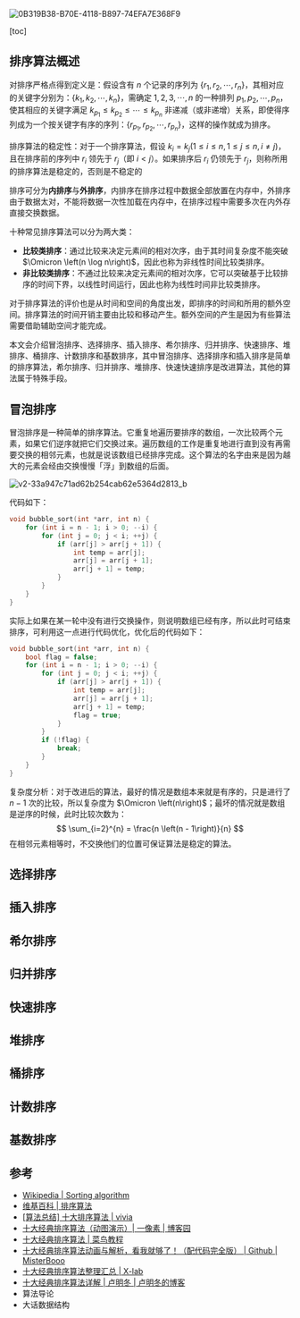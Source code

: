 ![0B319B38-B70E-4118-B897-74EFA7E368F9](https://github.com/XinranSix/docs/assets/62458905/71546103-e328-4cbb-ae49-126208452285)

[toc]

## 排序算法概述

对排序严格点得到定义是：假设含有 $n$ 个记录的序列为 $\left\{r_1, r_2, \cdots, r_n\right\}$，其相对应的关键字分别为：$\left\{k_1, k_2, \cdots, k_n\right\}$，需确定 $1,2,3,\cdots,n$ 的一种排列 $p_1,p_2,\cdots,p_n$，使其相应的关键字满足 $k_{p_1} \leqslant k_{p_2} \leqslant \cdots \leqslant k_{p_n}$ 非递减（或非递增）关系，即使得序列成为一个按关键字有序的序列：$\left\{r_{p_1},r_{p_2},\cdots,r_{p_n}\right\}$，这样的操作就成为排序。

 排序算法的稳定性：对于一个排序算法，假设 $k_i=k_j \left(1\leqslant i \leqslant n, 1\leqslant j\leqslant n,i \neq j\right)$，且在排序前的序列中 $r_i$ 领先于 $r_j$（即 $i \lt j$）。如果排序后 $r_i$ 仍领先于 $r_j$，则称所用的排序算法是稳定的，否则是不稳定的

排序可分为**内排序**与**外排序**，内排序在排序过程中数据全部放置在内存中，外排序由于数据太对，不能将数据一次性加载在内存中，在排序过程中需要多次在内外存直接交换数据。

十种常见排序算法可以分为两大类：

- **比较类排序**：通过比较来决定元素间的相对次序，由于其时间复杂度不能突破 $\Omicron \left(n \log n\right)$，因此也称为非线性时间比较类排序。
- **非比较类排序**：不通过比较来决定元素间的相对次序，它可以突破基于比较排序的时间下界，以线性时间运行，因此也称为线性时间非比较类排序。

对于排序算法的评价也是从时间和空间的角度出发，即排序的时间和所用的额外空间。排序算法的时间开销主要由比较和移动产生。额外空间的产生是因为有些算法需要借助辅助空间才能完成。

本文会介绍冒泡排序、选择排序、插入排序、希尔排序、归并排序、快速排序、堆排序、桶排序、计数排序和基数排序，其中冒泡排序、选择排序和插入排序是简单的排序算法，希尔排序、归并排序、堆排序、快速快速排序是改进算法，其他的算法属于特殊手段。

## 冒泡排序

冒泡排序是一种简单的排序算法。它重复地遍历要排序的数组，一次比较两个元素，如果它们逆序就把它们交换过来。遍历数组的工作是重复地进行直到没有再需要交换的相邻元素，也就是说该数组已经排序完成。这个算法的名字由来是因为越大的元素会经由交换慢慢「浮」到数组的后面。

![v2-33a947c71ad62b254cab62e5364d2813_b](https://github.com/XinranSix/Computer-Graphics/assets/62458905/eb2cea36-58d0-4622-9856-b1bcce77093c)

代码如下：

```cpp
void bubble_sort(int *arr, int n) {
    for (int i = n - 1; i > 0; --i) {
        for (int j = 0; j < i; ++j) {
            if (arr[j] > arr[j + 1]) {
                int temp = arr[j];
                arr[j] = arr[j + 1];
                arr[j + 1] = temp;
            }
        }
    }
}
```

实际上如果在某一轮中没有进行交换操作，则说明数组已经有序，所以此时可结束排序，可利用这一点进行代码优化，优化后的代码如下：

```cpp
void bubble_sort(int *arr, int n) {
    bool flag = false;
    for (int i = n - 1; i > 0; --i) {
        for (int j = 0; j < i; ++j) {
            if (arr[j] > arr[j + 1]) {
                int temp = arr[j];
                arr[j] = arr[j + 1];
                arr[j + 1] = temp;
                flag = true;
            }
        }
        if (!flag) {
            break;
        }
    }
}

```

复杂度分析：对于改进后的算法，最好的情况是数组本来就是有序的，只是进行了 $n - 1$ 次的比较，所以复杂度为 $\Omicron \left(n\right)$；最坏的情况就是数组是逆序的时候，此时比较次数为：
$$
\sum_{i=2}^{n} = \frac{n \left(n - 1\right)}{n}
$$
在相邻元素相等时，不交换他们的位置可保证算法是稳定的算法。

## 选择排序

## 插入排序

## 希尔排序

## 归并排序

## 快速排序

## 堆排序

## 桶排序

## 计数排序

## 基数排序

## 参考

- [Wikipedia | Sorting algorithm](https://en.wikipedia.org/wiki/Sorting_algorithm)
- [维基百科 | 排序算法](https://zh.wikipedia.org/wiki/%E6%8E%92%E5%BA%8F%E7%AE%97%E6%B3%95)
- [[算法总结] 十大排序算法 | vivia](https://zhuanlan.zhihu.com/p/42586566)
- [十大经典排序算法（动图演示）| 一像素 | 博客园](https://www.cnblogs.com/onepixel/articles/7674659.html)
- [十大经典排序算法 | 菜鸟教程](https://www.runoob.com/w3cnote/ten-sorting-algorithm.html)
- [十大经典排序算法动画与解析，看我就够了！（配代码完全版） | Github | MisterBooo](https://github.com/MisterBooo/Article)
- [十大经典排序算法整理汇总 | X-lab](http://www.x-lab.info/post/sort-algorithm/)
- [十大经典排序算法详解 | 卢明冬 | 卢明冬的博客](https://lumingdong.cn/detailed-explanation-of-ten-classic-sorting-algorithms.html)
- 算法导论
- 大话数据结构